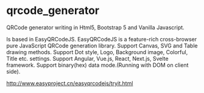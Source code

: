 # qrcode_generator
QRCode generator writing in Html5, Bootstrap 5 and Vanilla Javascript.

<p>Is based in EasyQRCodeJS. EasyQRCodeJS is a feature-rich cross-browser pure JavaScript QRCode generation library. Support Canvas, SVG and Table drawing methods. Support Dot style, Logo, Background image, Colorful, Title etc. settings. Support Angular, Vue.js, React, Next.js, Svelte framework. Support binary(hex) data mode.(Running with DOM on client side).</p>
<a href="http://www.easyproject.cn/easyqrcodejs/tryit.html" target="_blank">http://www.easyproject.cn/easyqrcodejs/tryit.html</a>
